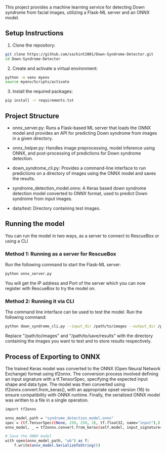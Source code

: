 This project provides a machine learning service for detecting Down syndrome from facial images, utilizing a Flask-ML server and an ONNX model.


## Setup Instructions ##

1. Clone the repository:
```bash
git clone https://github.com/sachint2001/Down-Syndrome-Detector.git
cd Down-Syndrome-Detector
```

2. Create and activate a virtual environment:
```bash
python -m venv myenv
source myenv/Scripts/activate
```

3. Install the required packages:
```bash
pip install -r requirements.txt
```

## Project Structure ##

* onnx_server.py: Runs a Flask-based ML server that loads the ONNX model and provides an API for predicting Down syndrome from images in a given directory.

* onnx_helper.py: Handles image preprocessing, model inference using ONNX, and post-processing of predictions for Down syndrome detection.

* down_syndrome_cli.py: Provides a command-line interface to run predictions on a directory of images using the ONNX model and saves the results.

* syndrome_detection_model.onnx: A Keras based down syndrome detection model converted to ONNX format, used to predict Down syndrome from input images.

* data/test: Directory containing test images.

## Running the model ##

You can run the model in two ways, as a server to connect to RescueBox or using a CLI

### Method 1: Running as a server for RescueBox

Run the following command to start the Flask-ML server:

```bash
python onnx_server.py
```

You will get the IP address and Port of the server which you can now register with RescueBox to try the model on.

### Method 2: Running it via CLI

The command line interface can be used to test the model. Run the following command:

```bash
python down_syndrome_cli.py --input_dir /path/to/images --output_dir /path/to/save/results
```

Replace "/path/to/images" and "/path/to/save/results" with the directory containing the images you want to test and to store results respectively.

## Process of Exporting to ONNX ##

The trained Keras model was converted to the ONNX (Open Neural Network Exchange) format using tf2onnx. The conversion process involved defining an input signature with a tf.TensorSpec, specifying the expected input shape and data type. The model was then converted using tf2onnx.convert.from_keras(), with an appropriate opset version (16) to ensure compatibility with ONNX runtime. Finally, the serialized ONNX model was written to a file in a single operation.

```bash
import tf2onnx

onnx_model_path = "syndrome_detection_model.onnx"
spec = (tf.TensorSpec((None, 250, 250, 3), tf.float32, name="input"),)
onnx_model, _ = tf2onnx.convert.from_keras(self.model, input_signature=spec, opset=16)

# Save the ONNX model
with open(onnx_model_path, "wb") as f:
    f.write(onnx_model.SerializeToString())
```
